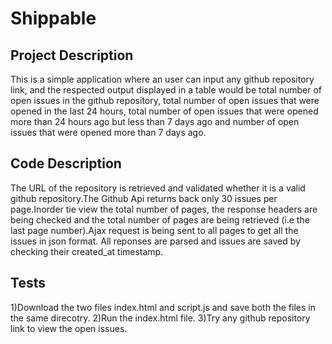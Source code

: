 # Shippable

## Project Description

This is a simple application where an user can input any github repository link, and the respected output displayed in a table would be total number of open issues in the github repository, total number of open issues that were opened in the last 24 hours, total number of open issues that were opened more than 24 hours ago but less than 7 days ago and number of open issues that were opened more than 7 days ago. 


## Code Description

The URL of the repository is retrieved and validated whether it is a valid github repository.The Github Api returns back only 30 issues per page.Inorder tie view the total number of pages, the response headers are being checked and the total number of pages are being retrieved (i.e the last page number).Ajax request is being sent to all pages to get all the issues in json format.
All reponses are parsed and issues are saved by checking their created_at timestamp. 

## Tests

1)Download the two files index.html and script.js and save both the files in the same direcotry.
2)Run the index.html file.
3)Try any github repository link to view the open issues.


